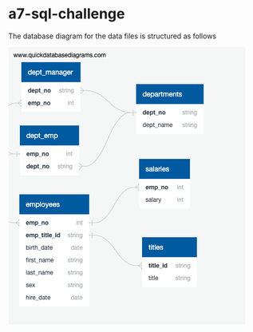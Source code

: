 # a7-sql-challenge
The database diagram for the data files is structured as follows


![database_diagram](EmployeeSQL/DBD.png)
